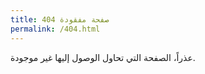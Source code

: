 ```yaml
---
title: 404 صفحة مفقودة
permalink: /404.html
---
```

عذراً، الصفحة التي تحاول الوصول إليها غير موجودة.


